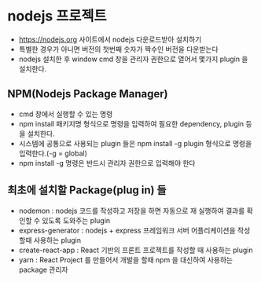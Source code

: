 # nodejs 프로젝트

- https://nodejs.org 사이트에서 nodejs 다운로드받아 설치하기
- 특별한 경우가 아니면 버전의 첫번째 숫자가 짝수인 버전을 다운받는다
- nodejs 설치한 후 window cmd 창을 관리자 권한으로 열어서 몇가지 plugin 을 설치한다.

## NPM(Nodejs Package Manager)

- cmd 창에서 실행할 수 있는 명령
- npm install 패키지명 형식으로 명령을 입력하여 필요한 dependency, plugin 등을 설치한다.
- 시스템에 공통으로 사용되는 plugin 들은 npm install -g plugin 형식으로 명령을 입력한다.(-g = global)
- npm install -g 명령은 반드시 관리자 권한으로 입력해야 한다

## 최초에 설치할 Package(plug in) 들

- nodemon : nodejs 코드를 작성하고 저장을 하면 자동으로 재 실행하여 결과를 확인할 수 있도록 도와주는 plugin
- express-generator : nodejs + express 프레임워크 서버 어플리케이션을 작성할때 사용하는 plugin
- create-react-app : React 기반의 프론트 프로젝트를 작성할 때 사용하는 plugin
- yarn : React Project 를 만들어서 개발을 할때 npm 을 대신하여 사용하는 package 관리자
